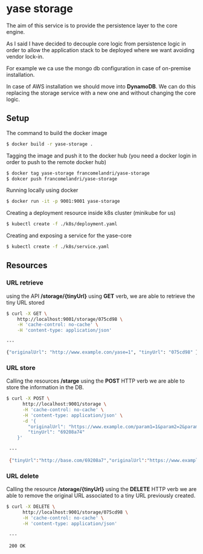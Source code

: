 

# yase storage



The aim of this service is to provide the persistence layer to the core engine.

As I said I have decided to decouple core logic from persistence logic in order to allow the application stack to be deployed where we want avoiding vendor lock-in.

For example we ca use the mongo db configuration in case of on-premise installation.

In case of AWS installation we should move into **DynamoDB**. We can do this replacing the storage service with a new one and without changing the core logic.

 

## Setup

The command to build the docker image

```bash
$ docker build -r yase-storage .
```

Tagging the image and push it to the docker hub (you need a docker login in order to push to the remote docker hub)

```bash
$ docker tag yase-storage francomelandri/yase-storage
$ dokcer push francomelandri/yase-storage
```

Running locally using docker

```bash
$ docker run -it -p 9001:9001 yase-storage
```

Creating a deployment resource inside k8s cluster (minikube for us)

```bash
$ kubectl create -f ./k8s/deployment.yaml
```

Creating and exposing a service for the yase-core

```bash
$ kubectl create -f ./k8s/service.yaml
```



## Resources

### URL retrieve

using the API **/storage/{tinyUrl}** using **GET** verb, we are able to retrieve the tiny URL stored

```bash
$ curl -X GET \
  	http://localhost:9001/storage/075cd98 \
  	-H 'cache-control: no-cache' \
  	-H 'content-type: application/json'

---

{"originalUrl": "http://www.example.con/yase=1", "tinyUrl": "075cd98" }
```



### URL store

Calling the resources **/starge** using the **POST** HTTP verb we are able to store the information in the DB.

```bash
$ curl -X POST \
      http://localhost:9001/storage \
      -H 'cache-control: no-cache' \
      -H 'content-type: application/json' \
      -d '{
        "originalUrl": "https://www.example.com/param1=1&param2=2&param3=3&param4=4"
        "tinyUrl": "69208a74"
    }'
 
 ---
 
 {"tinyUrl":"http://base.com/69208a7","originalUrl":"https://www.example.com/param1=1&param2=2&param3=3&param4=4","hashedUrl":"69208a7","hitted":0}
```



### URL delete

Calling the resource **/storage/{tinyUrl}** using the **DELETE** HTTP verb we are able to remove the original URL associated to a tiny URL previously created.

```bash
$ curl -X DELETE \
      http://localhost:9001/storage/075cd98 \
      -H 'cache-control: no-cache' \
      -H 'content-type: application/json' 
 
 ---
 
 200 OK
```

